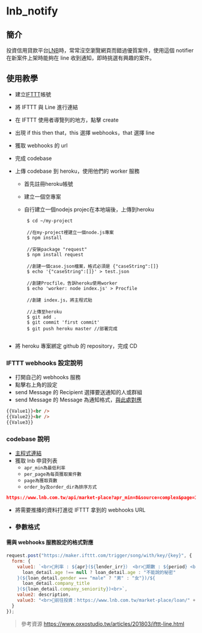 # lnb_notify

## 簡介

投資信用貸款平台[LNB](https://lnb.com.tw "LNB")時，常常沒空瀏覽網頁而錯過優質案件，使用這個 notifier 在新案件上架時能夠在 line 收到通知，即時挑選有興趣的案件。

## 使用教學

- 建立[IFTTT](https://ifttt.com/ "IFTTT")帳號
- 將 IFTTT 與 Line 進行連結
- 在 IFTTT 使用者導覽列的地方，點擊 create
- 出現 if this then that，this 選擇 webhooks，that 選擇 line
- 獲取 webhooks 的 url
- 完成 codebase
- 上傳 codebase 到 heroku，使用他們的 worker 服務
  * 首先註冊heroku帳號
  * 建立一個空專案
  * 自行建立一個nodejs projec在本地端後，上傳到heroku

    ```
     $ cd ~/my-project
     
     //在my-project裡建立一個node.js專案
     $ npm install
     
     //安裝package "request"
     $ npm install request
     
     //創建一個case.json檔案，格式必須是 {"caseString":[]}
     $ echo '{"caseString":[]}' > test.json
     
     //創建Procfile，告訴heroku使用worker
     $ echo 'worker: node index.js' > Procfile
     
     //創建 index.js，將主程式貼
     
     //上傳至heroku
     $ git add .
     $ git commit 'first commit'
     $ git push heroku master //部署完成
     
    ```
    
- 將 heroku 專案綁定 github 的 repository，完成 CD

### IFTTT webhooks 設定說明

- 打開自己的 webhooks 服務
- 點擊右上角的設定
- send Message 的 Recipient 選擇要送通知的人或群組
- send Message 的 Message 為通知格式，[與此處對應](#參數格式)

```html
{{Value1}}<br />
{{Value2}}<br />
{{Value3}}
```

### codebase 說明

- [主程式連結](./index.js)
- 獲取 lnb 申貸列表
  - `apr_min為最低利率`
  - `per_page為每頁獲取案件數`
  - `page為獲取頁數`
  - `order_by及order_dir為排序方式`

```json
https://www.lnb.com.tw/api/market-place?apr_min=8&source=complex&page=1&per_page=50&order_by=back_before&order_dir=desc&sendback=4
```

- 將需要推播的資料打進從 IFTTT 拿到的 webhooks URL

- ### 參數格式

#### 需與 webhooks 服務設定的格式對應

```js
request.post("https://maker.ifttt.com/trigger/song/with/key/{key}", {
  form: {
    value1: `<br>🔔利率 : ${apr}(${lender_irr}） <br>🔔期數 : ${period} <br><br>${purpose}/${
      loan_detail.age !== null ? loan_detail.age : "不能說的秘密"
    }(${loan_detail.gender === "male" ? "男" : "女"})/${
      loan_detail.company_title
    }(${loan_detail.company_seniority})<br>`,
    value2: description,
    value3: "<br>🔔前往投資：https://www.lnb.com.tw/market-place/loan/" + serial
  }
});
```

> 參考資源 https://www.oxxostudio.tw/articles/201803/ifttt-line.html
